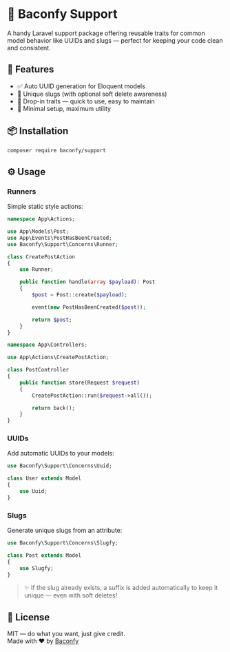 # 🍳 Baconfy Support

A handy Laravel support package offering reusable traits for common model behavior like UUIDs and slugs — perfect for keeping your code clean and consistent.

## 🚀 Features

- ✅ Auto UUID generation for Eloquent models
- 🔗 Unique slugs (with optional soft delete awareness)
- 🧩 Drop-in traits — quick to use, easy to maintain
- 🔄 Minimal setup, maximum utility

## 📦 Installation

```bash
composer require baconfy/support
```

## ⚙️ Usage

### Runners

Simple static style actions:

```php
namespace App\Actions;

use App\Models\Post;
use App\Events\PostHasBeenCreated;
use Baconfy\Support\Concerns\Runner;

class CreatePostAction
{
    use Runner;

    public function handle(array $payload): Post
    {
        $post = Post::create($payload);

        event(new PostHasBeenCreated($post));

        return $post;
    }
}
```

```php
namespace App\Controllers;

use App\Actions\CreatePostAction;

class PostController
{
    public function store(Request $request)
    {
        CreatePostAction::run($request->all());

        return back();
    }
}
```



### UUIDs

Add automatic UUIDs to your models:

```php
use Baconfy\Support\Concerns\Uuid;

class User extends Model
{
    use Uuid;
}
```

### Slugs

Generate unique slugs from an attribute:

```php
use Baconfy\Support\Concerns\Slugfy;

class Post extends Model
{
    use Slugfy;
}
```

> ✨ If the slug already exists, a suffix is added automatically to keep it unique — even with soft deletes!

## 📄 License

MIT — do what you want, just give credit.  
Made with ❤️ by [Baconfy](https://github.com/baconfy)
